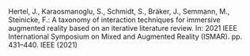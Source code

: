 Hertel, J., Karaosmanoglu, S., Schmidt, S., Bräker, J., Semmann, M., Steinicke, F.: A taxonomy of interaction techniques for immersive augmented reality based on an iterative literature review. In: 2021 IEEE International Symposium on Mixed and Augmented Reality (ISMAR). pp. 431–440. IEEE (2021)